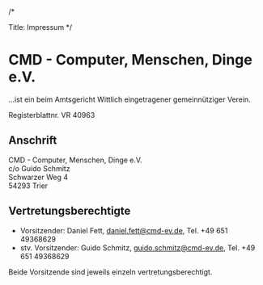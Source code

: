 /*

Title: Impressum
*/

# CMD - Computer, Menschen, Dinge e.V.
...ist ein beim Amtsgericht Wittlich eingetragener gemeinnütziger Verein. 

Registerblattnr. VR 40963

## Anschrift

CMD - Computer, Menschen, Dinge e.V.<br>
c/o Guido Schmitz<br>
Schwarzer Weg 4<br>
54293 Trier

## Vertretungsberechtigte

  * Vorsitzender: Daniel Fett, [daniel.fett@cmd-ev.de](mailto:daniel.fett@cmd-ev.de), Tel. +49 651 49368629
  * stv. Vorsitzender: Guido Schmitz, [guido.schmitz@cmd-ev.de](mailto:guido.schmitz@cmd-ev.de), Tel. +49 651 49368629

Beide Vorsitzende sind jeweils einzeln vertretungsberechtigt.
